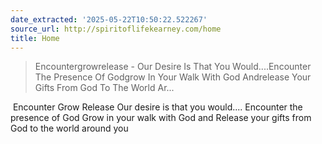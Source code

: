 ```yaml
---
date_extracted: '2025-05-22T10:50:22.522267'
source_url: http://spiritoflifekearney.com/home
title: Home
---
```


> Encountergrowrelease - Our Desire Is That You Would....Encounter The Presence Of Godgrow In Your Walk With God Andrelease Your Gifts From God To The World Ar...

![]()
Encounter
Grow
Release
Our desire is that you would....
Encounter the presence of God
Grow in your walk with God and
Release your gifts from God to the world around you
